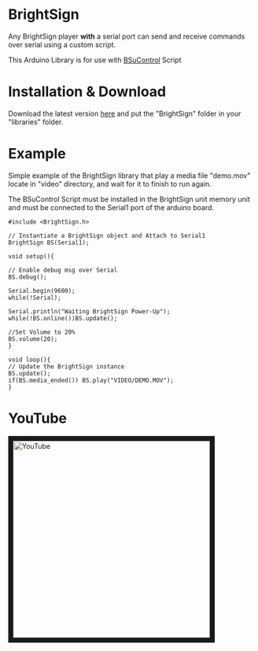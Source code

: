# BrightSign

Any BrightSign player **with** a serial port can send and receive commands over serial using a custom script.

This Arduino Library is for use with [BSuControl](https://github.com/zarpli/BSuControl) Script

# Installation & Download

Download the latest version [here](https://github.com/zarpli/BrightSign/archive/refs/heads/main.zip) and put the "BrightSign" folder in your "libraries" folder.

# Example

Simple example of the BrightSign library that play a media file "demo.mov" locate in "video" directory, and wait for it to finish to run again.
  
The BSuControl Script must be installed in the BrightSign unit memory unit and must be connected to the Serial1 port of the arduino board.  

```
#include <BrightSign.h>

// Instantiate a BrightSign object and Attach to Serial1
BrightSign BS(Serial1);   

void setup(){

// Enable debug msg over Serial
BS.debug();               

Serial.begin(9600);
while(!Serial);

Serial.println("Waiting BrightSign Power-Up");
while(!BS.online())BS.update(); 

//Set Volume to 20%
BS.volume(20);            
}

void loop(){
// Update the BrightSign instance
BS.update();
if(BS.media_ended()) BS.play("VIDEO/DEMO.MOV");
}

```

# YouTube

<a href="http://www.youtube.com/watch?feature=player_embedded&v=v_Xolq-GvfM" target="_blank"><img src="http://img.youtube.com/vi/v_Xolq-GvfM/0.jpg" alt="YouTube" width="400" border="10"/></a>
